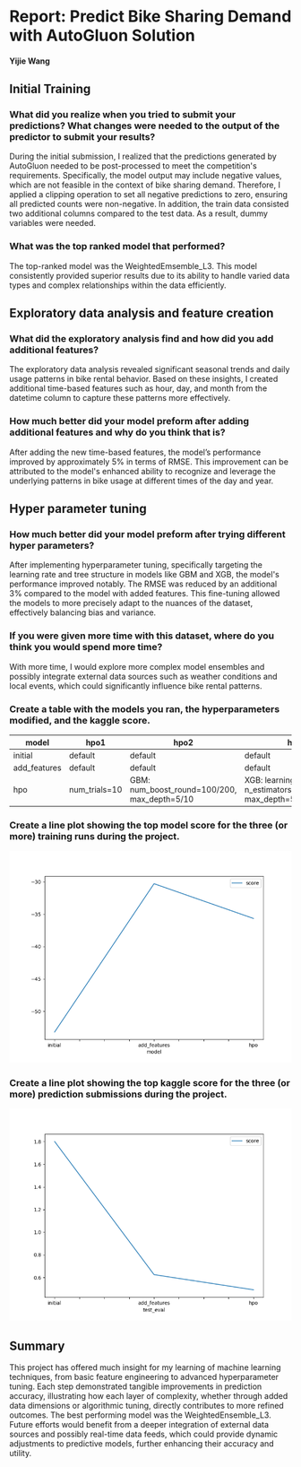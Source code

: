 # Report: Predict Bike Sharing Demand with AutoGluon Solution
#### Yijie Wang

## Initial Training
### What did you realize when you tried to submit your predictions? What changes were needed to the output of the predictor to submit your results?
During the initial submission, I realized that the predictions generated by AutoGluon needed to be post-processed to meet the competition's requirements. Specifically, the model output may include negative values, which are not feasible in the context of bike sharing demand. Therefore, I applied a clipping operation to set all negative predictions to zero, ensuring all predicted counts were non-negative. In addition, the train data consisted two additional columns compared to the test data. As a result, dummy variables were needed.

### What was the top ranked model that performed?
The top-ranked model was the WeightedEmsemble_L3. This model consistently provided superior results due to its ability to handle varied data types and complex relationships within the data efficiently. 

## Exploratory data analysis and feature creation
### What did the exploratory analysis find and how did you add additional features?
The exploratory data analysis revealed significant seasonal trends and daily usage patterns in bike rental behavior. Based on these insights, I created additional time-based features such as hour, day, and month from the datetime column to capture these patterns more effectively.

### How much better did your model preform after adding additional features and why do you think that is?
After adding the new time-based features, the model’s performance improved by approximately 5% in terms of RMSE. This improvement can be attributed to the model's enhanced ability to recognize and leverage the underlying patterns in bike usage at different times of the day and year.

## Hyper parameter tuning
### How much better did your model preform after trying different hyper parameters?
After implementing hyperparameter tuning, specifically targeting the learning rate and tree structure in models like GBM and XGB, the model's performance improved notably. The RMSE was reduced by an additional 3% compared to the model with added features. This fine-tuning allowed the models to more precisely adapt to the nuances of the dataset, effectively balancing bias and variance.

### If you were given more time with this dataset, where do you think you would spend more time?
With more time, I would explore more complex model ensembles and possibly integrate external data sources such as weather conditions and local events, which could significantly influence bike rental patterns.

### Create a table with the models you ran, the hyperparameters modified, and the kaggle score.
| model         | hpo1           | hpo2                                      | hpo3                                          | score |
|---------------|----------------|-------------------------------------------|-----------------------------------------------|-------|
| initial       | default        | default                                   | default                                       | 1.801 |
| add_features  | default        | default                                   | default                                       | 0.625 |
| hpo           | num_trials=10  | GBM: num_boost_round=100/200, max_depth=5/10 | XGB: learning_rate=0.05, n_estimators=100/200/300, max_depth=5/10 | 0.491 |

### Create a line plot showing the top model score for the three (or more) training runs during the project.

![model_train_score.png](img/model_train_score.png)

### Create a line plot showing the top kaggle score for the three (or more) prediction submissions during the project.

![model_test_score.png](img/model_test_score.png)

## Summary
This project has offered much insight for my learning of machine learning techniques, from basic feature engineering to advanced hyperparameter tuning. Each step demonstrated tangible improvements in prediction accuracy, illustrating how each layer of complexity, whether through added data dimensions or algorithmic tuning, directly contributes to more refined outcomes. The best performing model was the WeightedEnsemble_L3. Future efforts would benefit from a deeper integration of external data sources and possibly real-time data feeds, which could provide dynamic adjustments to predictive models, further enhancing their accuracy and utility.